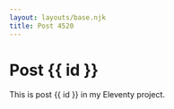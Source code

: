 ```yaml
---
layout: layouts/base.njk
title: Post 4520
---
```


# Post {{ id }}

This is post {{ id }} in my Eleventy project.

